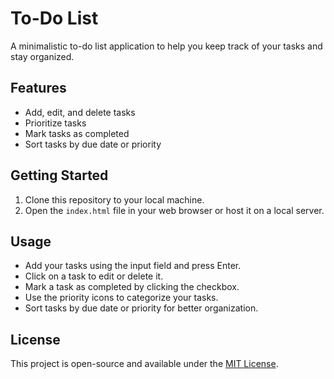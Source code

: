 # To-Do List

A minimalistic to-do list application to help you keep track of your tasks and stay organized.

## Features

- Add, edit, and delete tasks
- Prioritize tasks
- Mark tasks as completed
- Sort tasks by due date or priority

## Getting Started

1. Clone this repository to your local machine.
2. Open the `index.html` file in your web browser or host it on a local server.

## Usage

- Add your tasks using the input field and press Enter.
- Click on a task to edit or delete it.
- Mark a task as completed by clicking the checkbox.
- Use the priority icons to categorize your tasks.
- Sort tasks by due date or priority for better organization.

## License

This project is open-source and available under the [MIT License](LICENSE).
